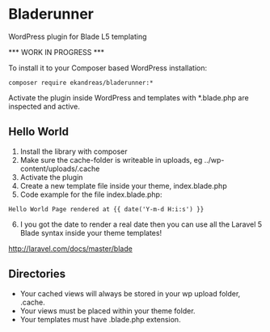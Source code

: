 # Bladerunner
WordPress plugin for Blade L5 templating

*** WORK IN PROGRESS ***

To install it to your Composer based WordPress installation:

```
composer require ekandreas/bladerunner:*
```

Activate the plugin inside WordPress and templates with *.blade.php are inspected and active.

## Hello World
1. Install the library with composer
2. Make sure the cache-folder is writeable in uploads, eg ../wp-content/uploads/.cache
3. Activate the plugin
4. Create a new template file inside your theme, index.blade.php
5. Code example for the file index.blade.php:
```
Hello World Page rendered at {{ date('Y-m-d H:i:s') }}
```
6. I you got the date to render a real date then you can use all the Laravel 5 Blade syntax inside your theme templates!

http://laravel.com/docs/master/blade

## Directories
* Your cached views will always be stored in your wp upload folder, .cache.
* Your views must be placed within your theme folder.
* Your templates must have .blade.php extension.

